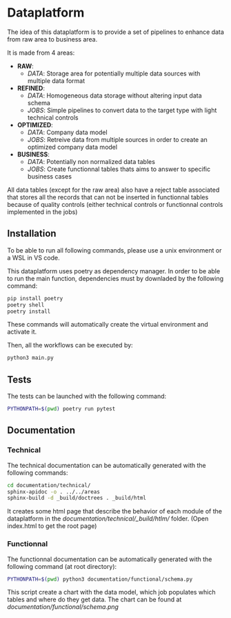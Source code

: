 # Dataplatform

The idea of this dataplatform is to provide a set of pipelines to enhance data from raw area to business area.

It is made from 4 areas:

- **RAW**:
  - _DATA_: Storage area for potentially multiple data sources with multiple data format
- **REFINED**:
  - _DATA_: Homogeneous data storage without altering input data schema
  - _JOBS_: Simple pipelines to convert data to the target type with light technical controls
- **OPTIMIZED**:
  - _DATA_: Company data model
  - _JOBS_: Retreive data from multiple sources in order to create an optimized company data model
- **BUSINESS**:
  - _DATA_: Potentially non normalized data tables
  - _JOBS_: Create functionnal tables thats aims to answer to specific business cases

All data tables (except for the raw area) also have a reject table associated that stores all the records that can not be inserted in functionnal tables because of quality controls (either technical controls or functionnal controls implemented in the jobs)

## Installation

To be able to run all following commands, please use a unix environment or a WSL in VS code.

This dataplatform uses poetry as dependency manager. In order to be able to run the main function, dependencies must by downladed by the following command:

```bash
pip install poetry
poetry shell
poetry install
```

These commands will automatically create the virtual environment and activate it.

Then, all the workflows can be executed by:

```bash
python3 main.py
```

## Tests

The tests can be launched with the following command:

```bash
PYTHONPATH=$(pwd) poetry run pytest
```

## Documentation

### Technical

The technical documentation can be automatically generated with the following commands:

```bash
cd documentation/technical/
sphinx-apidoc -o . ../../areas
sphinx-build -d _build/doctrees . _build/html
```

It creates some html page that describe the behavior of each module of the dataplatform in the _documentation/technical/\_build/htlm/_ folder. (Open index.html to get the root page)

### Functionnal

The functionnal documentation can be automatically generated with the following command (at root directory):

```bash
PYTHONPATH=$(pwd) python3 documentation/functional/schema.py
```

This script create a chart with the data model, which job populates which tables and where do they get data.
The chart can be found at _documentation/functional/schema.png_
